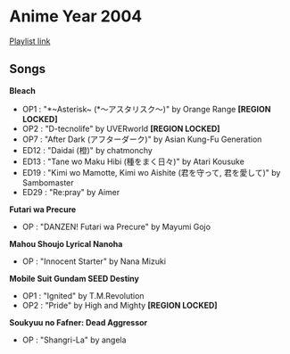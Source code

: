 # Anime Year 2004

[Playlist link](https://open.spotify.com/user/fz230568w0ccmom2dg3zvxq1h/playlist/1IgTDKX3WqZFJavret9PRD?si=75PHnz72RA2ag0bSfx94Eg)

## Songs

**Bleach**
* OP1 : "\*~Asterisk~ (*～アスタリスク～)" by Orange Range **[REGION LOCKED]**
* OP2 : "D-tecnolife" by UVERworld **[REGION LOCKED]**
* OP7 : "After Dark (アフターダーク)" by Asian Kung-Fu Generation
* ED12 : "Daidai (橙)" by chatmonchy
* ED13 : "Tane wo Maku Hibi (種をまく日々)" by Atari Kousuke
* ED19 : "Kimi wo Mamotte, Kimi wo Aishite (君を守って, 君を愛して)" by Sambomaster
* ED29 : "Re:pray" by Aimer

**Futari wa Precure**
* OP : "DANZEN! Futari wa Precure" by Mayumi Gojo

**Mahou Shoujo Lyrical Nanoha**
* OP : "Innocent Starter" by Nana Mizuki

**Mobile Suit Gundam SEED Destiny**
* OP1 : "Ignited" by T.M.Revolution
* OP2 : "Pride" by High and Mighty **[REGION LOCKED]**

**Soukyuu no Fafner: Dead Aggressor**
* OP : "Shangri-La" by angela
